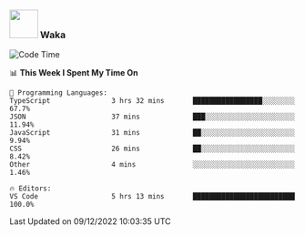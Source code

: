 ### <img src="https://media.giphy.com/media/VgCDAzcKvsR6OM0uWg/giphy.gif" width="50"> Waka

  <!--START_SECTION:waka-->
![Code Time](http://img.shields.io/badge/Code%20Time-1%2C136%20hrs%2014%20mins-blue)

📊 **This Week I Spent My Time On** 

```text
💬 Programming Languages: 
TypeScript               3 hrs 32 mins       █████████████████░░░░░░░░   67.7% 
JSON                     37 mins             ███░░░░░░░░░░░░░░░░░░░░░░   11.94% 
JavaScript               31 mins             ██░░░░░░░░░░░░░░░░░░░░░░░   9.94% 
CSS                      26 mins             ██░░░░░░░░░░░░░░░░░░░░░░░   8.42% 
Other                    4 mins              ░░░░░░░░░░░░░░░░░░░░░░░░░   1.46%

🔥 Editors: 
VS Code                  5 hrs 13 mins       █████████████████████████   100.0%

```


 Last Updated on 09/12/2022 10:03:35 UTC
<!--END_SECTION:waka-->
